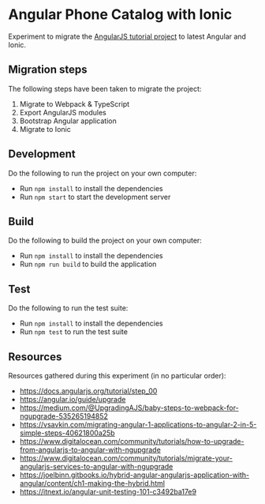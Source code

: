 # Angular Phone Catalog with Ionic

Experiment to migrate the [AngularJS tutorial project](./PHONECAT.md) to latest Angular and Ionic.

## Migration steps

The following steps have been taken to migrate the project:

1. Migrate to Webpack & TypeScript
2. Export AngularJS modules
3. Bootstrap Angular application
4. Migrate to Ionic

## Development

Do the following to run the project on your own computer:

- Run `npm install` to install the dependencies
- Run `npm start` to start the development server

## Build

Do the following to build the project on your own computer:

- Run `npm install` to install the dependencies
- Run `npm run build` to build the application

## Test

Do the following to run the test suite:

- Run `npm install` to install the dependencies
- Run `npm test` to run the test suite

## Resources

Resources gathered during this experiment (in no particular order):

- https://docs.angularjs.org/tutorial/step_00
- https://angular.io/guide/upgrade
- https://medium.com/@UpgradingAJS/baby-steps-to-webpack-for-ngupgrade-535265194852
- https://vsavkin.com/migrating-angular-1-applications-to-angular-2-in-5-simple-steps-40621800a25b
- https://www.digitalocean.com/community/tutorials/how-to-upgrade-from-angularjs-to-angular-with-ngupgrade
- https://www.digitalocean.com/community/tutorials/migrate-your-angularjs-services-to-angular-with-ngupgrade
- https://joelbinn.gitbooks.io/hybrid-angular-angularjs-application-with-angular/content/ch1-making-the-hybrid.html
- https://itnext.io/angular-unit-testing-101-c3492ba17e9
